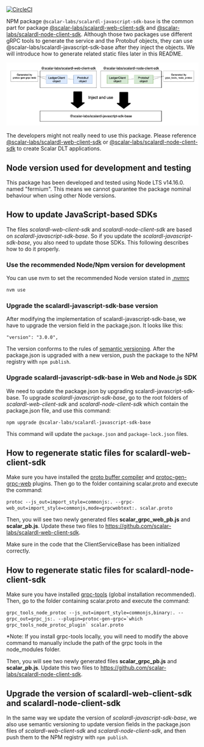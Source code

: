 [![CircleCI](https://circleci.com/gh/scalar-labs/scalardl-javascript-sdk-base/tree/master.svg?style=svg)](https://circleci.com/gh/scalar-labs/scalardl-javascript-sdk-base/tree/master)

NPM package `@scalar-labs/scalardl-javascript-sdk-base` is the common part for package [@scalar-labs/scalardl-web-client-sdk](https://github.com/scalar-labs/scalardl-web-client-sdk) and [@scalar-labs/scalardl-node-client-sdk](https://github.com/scalar-labs/scalardl-node-client-sdk).
Although those two packages use different gRPC tools to generate the service and the Protobuf objects, they can use @scalar-labs/scalardl-javascript-sdk-base after they inject the objects. We will introduce how to generate related static files later in this README.

![relationship](./README.png)

The developers might not really need to use this package. Please reference [@scalar-labs/scalardl-web-client-sdk](https://github.com/scalar-labs/scalardl-web-client-sdk) or [@scalar-labs/scalardl-node-client-sdk](https://github.com/scalar-labs/scalardl-node-client-sdk) to create Scalar DLT applications.

## Node version used for development and testing
This package has been developed and tested using Node LTS v14.16.0. named "fermium".
This means we cannot guarantee the package nominal behaviour when using other Node versions.

## How to update JavaScript-based SDKs
The files *scalardl-web-client-sdk* and *scalardl-node-client-sdk* are based on *scalardl-javascript-sdk-base*. So if you update the *scalardl-javascript-sdk-base*, you also need to update those SDKs. This following describes how to do it properly.

### Use the recommended Node/Npm version for development
You can use nvm to set the recommended Node version stated in [.nvmrc](https://github.com/scalar-labs/scalardl-javascript-sdk-base/blob/master/.nvmrc)

```bash
nvm use
```

### Upgrade the scalardl-javascript-sdk-base version

After modifying the implementation of scalardl-javascript-sdk-base, we have to upgrade the version field in the  package.json. It looks like this:

```
"version": "3.0.0",
```

The version conforms to the rules of [semantic versioning](https://semver.org/). After the package.json is upgraded with a new version, push the package to the NPM registry with `npm publish`.

### Upgrade scalardl-javascript-sdk-base in Web and Node.js SDK

We need to update the package.json by upgrading scalardl-javascript-sdk-base. To upgrade *scalardl-javascript-sdk-base*, go to the root folders of *scalardl-web-client-sdk* and *scalardl-node-client-sdk* which contain the  package.json file, and use this command:

```
npm upgrade @scalar-labs/scalardl-javascript-sdk-base
```

This command will update the `package.json` and `package-lock.json` files.

## How to regenerate static files for scalardl-web-client-sdk

Make sure you have installed the [proto buffer compiler](http://google.github.io/proto-lens/installing-protoc.html) and [protoc-gen-grpc-web](https://github.com/grpc/grpc-web/releases) plugins. Then go to the folder containing scalar.proto and execute the command:

```
protoc --js_out=import_style=commonjs:. --grpc-web_out=import_style=commonjs,mode=grpcwebtext:. scalar.proto
```

Then, you will see two newly generated files **scalar_grpc_web_pb.js** and **scalar_pb.js**. Update these two files to https://github.com/scalar-labs/scalardl-web-client-sdk.

Make sure in the code that the ClientServiceBase has been initialized correctly.

## How to regenerate static files for scalardl-node-client-sdk

Make sure you have installed [grpc-tools](https://www.npmjs.com/package/grpc-tools) (global installation recommended). Then, go to the folder containing scalar.proto and execute the command:

```
grpc_tools_node_protoc --js_out=import_style=commonjs,binary:. --grpc_out=grpc_js:. --plugin=protoc-gen-grpc=`which grpc_tools_node_protoc_plugin` scalar.proto
```

*Note: If you install grpc-tools locally, you will need to modify the above command to manually include the path of the grpc tools in the node_modules folder.

Then, you will see two newly generated files **scalar_grpc_pb.js** and **scalar_pb.js**. Update this two files to https://github.com/scalar-labs/scalardl-node-client-sdk.

## Upgrade the version of scalardl-web-client-sdk and scalardl-node-client-sdk

In the same way we update the version of *scalardl-javascript-sdk-base*, we also use semantic versioning to update version fields in the package.json files of *scalardl-web-client-sdk* and *scalardl-node-client-sdk*, and then push them to the NPM registry with `npm publish`.
